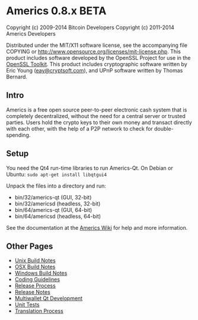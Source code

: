 Americs 0.8.x BETA
====================

Copyright (c) 2009-2014 Bitcoin Developers
Copyright (c) 2011-2014 Americs Developers

Distributed under the MIT/X11 software license, see the accompanying
file COPYING or http://www.opensource.org/licenses/mit-license.php.
This product includes software developed by the OpenSSL Project for use in the [OpenSSL Toolkit](http://www.openssl.org/). This product includes
cryptographic software written by Eric Young ([eay@cryptsoft.com](mailto:eay@cryptsoft.com)), and UPnP software written by Thomas Bernard.


Intro
---------------------
Americs is a free open source peer-to-peer electronic cash system that is
completely decentralized, without the need for a central server or trusted
parties.  Users hold the crypto keys to their own money and transact directly
with each other, with the help of a P2P network to check for double-spending.


Setup
---------------------
You need the Qt4 run-time libraries to run Americs-Qt. On Debian or Ubuntu:
	`sudo apt-get install libqtgui4`

Unpack the files into a directory and run:

- bin/32/americs-qt (GUI, 32-bit)
- bin/32/americsd (headless, 32-bit)
- bin/64/americs-qt (GUI, 64-bit)
- bin/64/americsd (headless, 64-bit)

See the documentation at the [Americs Wiki](http://americs.info)
for help and more information.


Other Pages
---------------------
- [Unix Build Notes](build-unix.md)
- [OSX Build Notes](build-osx.md)
- [Windows Build Notes](build-msw.md)
- [Coding Guidelines](coding.md)
- [Release Process](release-process.md)
- [Release Notes](release-notes.md)
- [Multiwallet Qt Development](multiwallet-qt.md)
- [Unit Tests](unit-tests.md)
- [Translation Process](translation_process.md)
